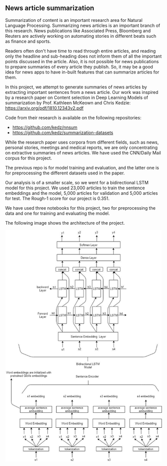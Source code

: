 ## News article summarization

Summarization of content is an important research area for Natural Language Processing. Summarizing news articles is an important branch of this research. News publications like Associated Press, Bloomberg and Reuters are actively working on automating stories in different beats such as finance and sports.  

Readers often don't have time to read through entire articles, and reading only the headline and sub-heading does not inform them of all the important points discussed in the article. Also, it is not possible for news publications to prepare summaries of every article they publish. So, it may be a good idea for news apps to have in-built features that can summarize articles for them.

In this project, we attempt to generate summaries of news articles by extracting important sentences from a news article. Our work was inspired by a research paper on Content selection in Deep Learning Models of summarization by Prof. Kathleen McKeown and Chris Kedzie:
https://arxiv.org/pdf/1810.12343v2.pdf

Code from their research is available on the following repositories: 
*   https://github.com/kedz/nnsum 
*   https://github.com/kedz/summarization-datasets

While the research paper uses corpora from different fields, such as news, personal stories, meetings and medical reports, we are only concentrating on extractive summaries of news articles. We have used the CNN/Daily Mail corpus for this project.

The previous repo is for model training and evaluation, and the latter one is for preprocessing the different datasets used in the paper.

Our analysis is of a smaller scale, so we went for a bidirectional LSTM model for this project. We used 23,000 articles to train the sentence embeddings and the model, 5,000 articles for validation and 5,000 articles for test. The Rough-1 score for our project is 0.351.

We have used three notebooks for this project, two for preprocessing the data and one for training and evaluating the model.

The following image shows the architecture of the project.

![Architecture](model_diag.jpg)
